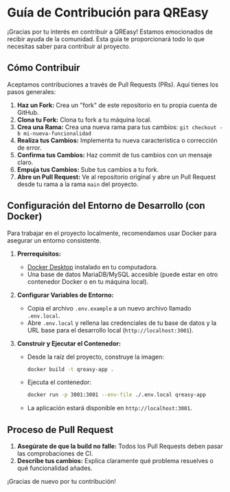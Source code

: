 # Guía de Contribución para QREasy

¡Gracias por tu interés en contribuir a QREasy! Estamos emocionados de recibir ayuda de la comunidad. Esta guía te proporcionará todo lo que necesitas saber para contribuir al proyecto.

## Cómo Contribuir

Aceptamos contribuciones a través de Pull Requests (PRs). Aquí tienes los pasos generales:

1.  **Haz un Fork:** Crea un "fork" de este repositorio en tu propia cuenta de GitHub.
2.  **Clona tu Fork:** Clona tu fork a tu máquina local.
3.  **Crea una Rama:** Crea una nueva rama para tus cambios: `git checkout -b mi-nueva-funcionalidad`
4.  **Realiza tus Cambios:** Implementa tu nueva característica o corrección de error.
5.  **Confirma tus Cambios:** Haz commit de tus cambios con un mensaje claro.
6.  **Empuja tus Cambios:** Sube tus cambios a tu fork.
7.  **Abre un Pull Request:** Ve al repositorio original y abre un Pull Request desde tu rama a la rama `main` del proyecto.

## Configuración del Entorno de Desarrollo (con Docker)

Para trabajar en el proyecto localmente, recomendamos usar Docker para asegurar un entorno consistente.

1.  **Prerrequisitos:**
    -   [Docker Desktop](https://www.docker.com/products/docker-desktop/) instalado en tu computadora.
    -   Una base de datos MariaDB/MySQL accesible (puede estar en otro contenedor Docker o en tu máquina local).

2.  **Configurar Variables de Entorno:**
    -   Copia el archivo `.env.example` a un nuevo archivo llamado `.env.local`.
    -   Abre `.env.local` y rellena las credenciales de tu base de datos y la URL base para el desarrollo local (`http://localhost:3001`).

3.  **Construir y Ejecutar el Contenedor:**
    -   Desde la raíz del proyecto, construye la imagen:
        ```bash
        docker build -t qreasy-app .
        ```
    -   Ejecuta el contenedor:
        ```bash
        docker run -p 3001:3001 --env-file ./.env.local qreasy-app
        ```
    -   La aplicación estará disponible en `http://localhost:3001`.

## Proceso de Pull Request

1.  **Asegúrate de que la build no falle:** Todos los Pull Requests deben pasar las comprobaciones de CI.
2.  **Describe tus cambios:** Explica claramente qué problema resuelves o qué funcionalidad añades.

¡Gracias de nuevo por tu contribución!

